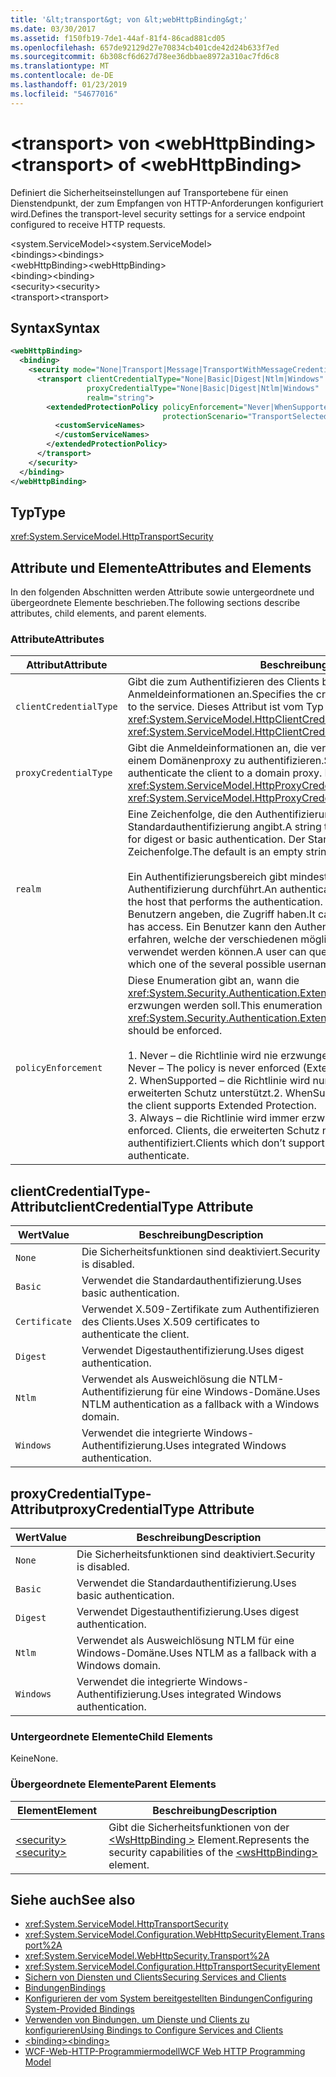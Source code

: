 ```yaml
---
title: '&lt;transport&gt; von &lt;webHttpBinding&gt;'
ms.date: 03/30/2017
ms.assetid: f150fb19-7de1-44af-81f4-86cad881cd05
ms.openlocfilehash: 657de92129d27e70834cb401cde42d24b633f7ed
ms.sourcegitcommit: 6b308cf6d627d78ee36dbbae8972a310ac7fd6c8
ms.translationtype: MT
ms.contentlocale: de-DE
ms.lasthandoff: 01/23/2019
ms.locfileid: "54677016"
---
```

# <a name="lttransportgt-of-ltwebhttpbindinggt"></a><span data-ttu-id="6ba8e-102">&lt;transport&gt; von &lt;webHttpBinding&gt;</span><span class="sxs-lookup"><span data-stu-id="6ba8e-102">&lt;transport&gt; of &lt;webHttpBinding&gt;</span></span>
<span data-ttu-id="6ba8e-103">Definiert die Sicherheitseinstellungen auf Transportebene für einen Dienstendpunkt, der zum Empfangen von HTTP-Anforderungen konfiguriert wird.</span><span class="sxs-lookup"><span data-stu-id="6ba8e-103">Defines the transport-level security settings for a service endpoint configured to receive HTTP requests.</span></span>  
  
 <span data-ttu-id="6ba8e-104">\<system.ServiceModel></span><span class="sxs-lookup"><span data-stu-id="6ba8e-104">\<system.ServiceModel></span></span>  
<span data-ttu-id="6ba8e-105">\<bindings></span><span class="sxs-lookup"><span data-stu-id="6ba8e-105">\<bindings></span></span>  
<span data-ttu-id="6ba8e-106">\<webHttpBinding></span><span class="sxs-lookup"><span data-stu-id="6ba8e-106">\<webHttpBinding></span></span>  
<span data-ttu-id="6ba8e-107">\<binding></span><span class="sxs-lookup"><span data-stu-id="6ba8e-107">\<binding></span></span>  
<span data-ttu-id="6ba8e-108">\<security></span><span class="sxs-lookup"><span data-stu-id="6ba8e-108">\<security></span></span>  
<span data-ttu-id="6ba8e-109">\<transport></span><span class="sxs-lookup"><span data-stu-id="6ba8e-109">\<transport></span></span>  
  
## <a name="syntax"></a><span data-ttu-id="6ba8e-110">Syntax</span><span class="sxs-lookup"><span data-stu-id="6ba8e-110">Syntax</span></span>  
  
```xml  
<webHttpBinding>
  <binding>
    <security mode="None|Transport|Message|TransportWithMessageCredential|TransportCredentialOnly">
      <transport clientCredentialType="None|Basic|Digest|Ntlm|Windows"
                 proxyCredentialType="None|Basic|Digest|Ntlm|Windows"
                 realm="string">
        <extendedProtectionPolicy policyEnforcement="Never|WhenSupported|Always"
                                  protectionScenario="TransportSelected|TrustedProxy">
          <customServiceNames>
          </customServiceNames>
        </extendedProtectionPolicy>
      </transport>
    </security>
  </binding>
</webHttpBinding>
```  
  
## <a name="type"></a><span data-ttu-id="6ba8e-111">Typ</span><span class="sxs-lookup"><span data-stu-id="6ba8e-111">Type</span></span>  
 <xref:System.ServiceModel.HttpTransportSecurity>  
  
## <a name="attributes-and-elements"></a><span data-ttu-id="6ba8e-112">Attribute und Elemente</span><span class="sxs-lookup"><span data-stu-id="6ba8e-112">Attributes and Elements</span></span>  
 <span data-ttu-id="6ba8e-113">In den folgenden Abschnitten werden Attribute sowie untergeordnete und übergeordnete Elemente beschrieben.</span><span class="sxs-lookup"><span data-stu-id="6ba8e-113">The following sections describe attributes, child elements, and parent elements.</span></span>  
  
### <a name="attributes"></a><span data-ttu-id="6ba8e-114">Attribute</span><span class="sxs-lookup"><span data-stu-id="6ba8e-114">Attributes</span></span>  
  
|<span data-ttu-id="6ba8e-115">Attribut</span><span class="sxs-lookup"><span data-stu-id="6ba8e-115">Attribute</span></span>|<span data-ttu-id="6ba8e-116">Beschreibung</span><span class="sxs-lookup"><span data-stu-id="6ba8e-116">Description</span></span>|  
|---------------|-----------------|  
|`clientCredentialType`|<span data-ttu-id="6ba8e-117">Gibt die zum Authentifizieren des Clients beim Dienst verwendeten Anmeldeinformationen an.</span><span class="sxs-lookup"><span data-stu-id="6ba8e-117">Specifies the credential used to authenticate the client to the service.</span></span> <span data-ttu-id="6ba8e-118">Dieses Attribut ist vom Typ <xref:System.ServiceModel.HttpClientCredentialType>.</span><span class="sxs-lookup"><span data-stu-id="6ba8e-118">This attribute is of type <xref:System.ServiceModel.HttpClientCredentialType>.</span></span>|  
|`proxyCredentialType`|<span data-ttu-id="6ba8e-119">Gibt die Anmeldeinformationen an, die verwendet werden, um den Client bei einem Domänenproxy zu authentifizieren.</span><span class="sxs-lookup"><span data-stu-id="6ba8e-119">Specifies the credential used to authenticate the client to a domain proxy.</span></span> <span data-ttu-id="6ba8e-120">Dieses Attribut ist vom Typ <xref:System.ServiceModel.HttpProxyCredentialType>.</span><span class="sxs-lookup"><span data-stu-id="6ba8e-120">This attribute is of type <xref:System.ServiceModel.HttpProxyCredentialType>.</span></span>|  
|`realm`|<span data-ttu-id="6ba8e-121">Eine Zeichenfolge, die den Authentifizierungsbereich für die Digest- oder Standardauthentifizierung angibt.</span><span class="sxs-lookup"><span data-stu-id="6ba8e-121">A string that specifies the authentication realm for digest or basic authentication.</span></span> <span data-ttu-id="6ba8e-122">Der Standardwert ist eine leere Zeichenfolge.</span><span class="sxs-lookup"><span data-stu-id="6ba8e-122">The default is an empty string.</span></span><br /><br /> <span data-ttu-id="6ba8e-123">Ein Authentifizierungsbereich gibt mindestens den Namen des Hosts an, der die Authentifizierung durchführt.</span><span class="sxs-lookup"><span data-stu-id="6ba8e-123">An authentication realm specifies at least the name of the host that performs the authentication.</span></span> <span data-ttu-id="6ba8e-124">Er kann auch eine Auflistung von Benutzern angeben, die Zugriff haben.</span><span class="sxs-lookup"><span data-stu-id="6ba8e-124">It can also specify a collection of users that has access.</span></span> <span data-ttu-id="6ba8e-125">Ein Benutzer kann den Authentifizierungsbereich abfragen, um zu erfahren, welche der verschiedenen möglichen Benutzernamen und Kennwörter verwendet werden können.</span><span class="sxs-lookup"><span data-stu-id="6ba8e-125">A user can query the authentication realm to ascertain which one of the several possible usernames and passwords can be used.</span></span>|  
|`policyEnforcement`|<span data-ttu-id="6ba8e-126">Diese Enumeration gibt an, wann die <xref:System.Security.Authentication.ExtendedProtection.ExtendedProtectionPolicy> erzwungen werden soll.</span><span class="sxs-lookup"><span data-stu-id="6ba8e-126">This enumeration specifies when the <xref:System.Security.Authentication.ExtendedProtection.ExtendedProtectionPolicy> should be enforced.</span></span><br /><br /> <span data-ttu-id="6ba8e-127">1.  Never – die Richtlinie wird nie erzwungen (erweiterter Schutz ist deaktiviert).</span><span class="sxs-lookup"><span data-stu-id="6ba8e-127">1.  Never – The policy is never enforced (Extended Protection is disabled).</span></span><br /><span data-ttu-id="6ba8e-128">2.  WhenSupported – die Richtlinie wird nur erzwungen, wenn der Client erweiterten Schutz unterstützt.</span><span class="sxs-lookup"><span data-stu-id="6ba8e-128">2.  WhenSupported – The policy is enforced only if the client supports Extended Protection.</span></span><br /><span data-ttu-id="6ba8e-129">3.  Always – die Richtlinie wird immer erzwungen.</span><span class="sxs-lookup"><span data-stu-id="6ba8e-129">3.  Always – The policy is always enforced.</span></span> <span data-ttu-id="6ba8e-130">Clients, die erweiterten Schutz nicht unterstützen, werden nicht authentifiziert.</span><span class="sxs-lookup"><span data-stu-id="6ba8e-130">Clients which don’t support Extended Protection will fail to authenticate.</span></span>|  
  
## <a name="clientcredentialtype-attribute"></a><span data-ttu-id="6ba8e-131">clientCredentialType-Attribut</span><span class="sxs-lookup"><span data-stu-id="6ba8e-131">clientCredentialType Attribute</span></span>  
  
|<span data-ttu-id="6ba8e-132">Wert</span><span class="sxs-lookup"><span data-stu-id="6ba8e-132">Value</span></span>|<span data-ttu-id="6ba8e-133">Beschreibung</span><span class="sxs-lookup"><span data-stu-id="6ba8e-133">Description</span></span>|  
|-----------|-----------------|  
|`None`|<span data-ttu-id="6ba8e-134">Die Sicherheitsfunktionen sind deaktiviert.</span><span class="sxs-lookup"><span data-stu-id="6ba8e-134">Security is disabled.</span></span>|  
|`Basic`|<span data-ttu-id="6ba8e-135">Verwendet die Standardauthentifizierung.</span><span class="sxs-lookup"><span data-stu-id="6ba8e-135">Uses basic authentication.</span></span>|  
|`Certificate`|<span data-ttu-id="6ba8e-136">Verwendet X.509-Zertifikate zum Authentifizieren des Clients.</span><span class="sxs-lookup"><span data-stu-id="6ba8e-136">Uses X.509 certificates to authenticate the client.</span></span>|  
|`Digest`|<span data-ttu-id="6ba8e-137">Verwendet Digestauthentifizierung.</span><span class="sxs-lookup"><span data-stu-id="6ba8e-137">Uses digest authentication.</span></span>|  
|`Ntlm`|<span data-ttu-id="6ba8e-138">Verwendet als Ausweichlösung die NTLM-Authentifizierung für eine Windows-Domäne.</span><span class="sxs-lookup"><span data-stu-id="6ba8e-138">Uses NTLM authentication as a fallback with a Windows domain.</span></span>|  
|`Windows`|<span data-ttu-id="6ba8e-139">Verwendet die integrierte Windows-Authentifizierung.</span><span class="sxs-lookup"><span data-stu-id="6ba8e-139">Uses integrated Windows authentication.</span></span>|  
  
## <a name="proxycredentialtype-attribute"></a><span data-ttu-id="6ba8e-140">proxyCredentialType-Attribut</span><span class="sxs-lookup"><span data-stu-id="6ba8e-140">proxyCredentialType Attribute</span></span>  
  
|<span data-ttu-id="6ba8e-141">Wert</span><span class="sxs-lookup"><span data-stu-id="6ba8e-141">Value</span></span>|<span data-ttu-id="6ba8e-142">Beschreibung</span><span class="sxs-lookup"><span data-stu-id="6ba8e-142">Description</span></span>|  
|-----------|-----------------|  
|`None`|<span data-ttu-id="6ba8e-143">Die Sicherheitsfunktionen sind deaktiviert.</span><span class="sxs-lookup"><span data-stu-id="6ba8e-143">Security is disabled.</span></span>|  
|`Basic`|<span data-ttu-id="6ba8e-144">Verwendet die Standardauthentifizierung.</span><span class="sxs-lookup"><span data-stu-id="6ba8e-144">Uses basic authentication.</span></span>|  
|`Digest`|<span data-ttu-id="6ba8e-145">Verwendet Digestauthentifizierung.</span><span class="sxs-lookup"><span data-stu-id="6ba8e-145">Uses digest authentication.</span></span>|  
|`Ntlm`|<span data-ttu-id="6ba8e-146">Verwendet als Ausweichlösung NTLM für eine Windows-Domäne.</span><span class="sxs-lookup"><span data-stu-id="6ba8e-146">Uses NTLM as a fallback with a Windows domain.</span></span>|  
|`Windows`|<span data-ttu-id="6ba8e-147">Verwendet die integrierte Windows-Authentifizierung.</span><span class="sxs-lookup"><span data-stu-id="6ba8e-147">Uses integrated Windows authentication.</span></span>|  
  
### <a name="child-elements"></a><span data-ttu-id="6ba8e-148">Untergeordnete Elemente</span><span class="sxs-lookup"><span data-stu-id="6ba8e-148">Child Elements</span></span>  
 <span data-ttu-id="6ba8e-149">Keine</span><span class="sxs-lookup"><span data-stu-id="6ba8e-149">None.</span></span>  
  
### <a name="parent-elements"></a><span data-ttu-id="6ba8e-150">Übergeordnete Elemente</span><span class="sxs-lookup"><span data-stu-id="6ba8e-150">Parent Elements</span></span>  
  
|<span data-ttu-id="6ba8e-151">Element</span><span class="sxs-lookup"><span data-stu-id="6ba8e-151">Element</span></span>|<span data-ttu-id="6ba8e-152">Beschreibung</span><span class="sxs-lookup"><span data-stu-id="6ba8e-152">Description</span></span>|  
|-------------|-----------------|  
|[<span data-ttu-id="6ba8e-153">\<security></span><span class="sxs-lookup"><span data-stu-id="6ba8e-153">\<security></span></span>](../../../../../docs/framework/configure-apps/file-schema/wcf/security-of-webhttpbinding.md)|<span data-ttu-id="6ba8e-154">Gibt die Sicherheitsfunktionen von der [ \<WsHttpBinding >](../../../../../docs/framework/configure-apps/file-schema/wcf/wshttpbinding.md) Element.</span><span class="sxs-lookup"><span data-stu-id="6ba8e-154">Represents the security capabilities of the [\<wsHttpBinding>](../../../../../docs/framework/configure-apps/file-schema/wcf/wshttpbinding.md) element.</span></span>|  
  
## <a name="see-also"></a><span data-ttu-id="6ba8e-155">Siehe auch</span><span class="sxs-lookup"><span data-stu-id="6ba8e-155">See also</span></span>
- <xref:System.ServiceModel.HttpTransportSecurity>
- <xref:System.ServiceModel.Configuration.WebHttpSecurityElement.Transport%2A>
- <xref:System.ServiceModel.WebHttpSecurity.Transport%2A>
- <xref:System.ServiceModel.Configuration.HttpTransportSecurityElement>
- [<span data-ttu-id="6ba8e-156">Sichern von Diensten und Clients</span><span class="sxs-lookup"><span data-stu-id="6ba8e-156">Securing Services and Clients</span></span>](../../../../../docs/framework/wcf/feature-details/securing-services-and-clients.md)
- [<span data-ttu-id="6ba8e-157">Bindungen</span><span class="sxs-lookup"><span data-stu-id="6ba8e-157">Bindings</span></span>](../../../../../docs/framework/wcf/bindings.md)
- [<span data-ttu-id="6ba8e-158">Konfigurieren der vom System bereitgestellten Bindungen</span><span class="sxs-lookup"><span data-stu-id="6ba8e-158">Configuring System-Provided Bindings</span></span>](../../../../../docs/framework/wcf/feature-details/configuring-system-provided-bindings.md)
- [<span data-ttu-id="6ba8e-159">Verwenden von Bindungen, um Dienste und Clients zu konfigurieren</span><span class="sxs-lookup"><span data-stu-id="6ba8e-159">Using Bindings to Configure Services and Clients</span></span>](../../../../../docs/framework/wcf/using-bindings-to-configure-services-and-clients.md)
- [<span data-ttu-id="6ba8e-160">\<binding></span><span class="sxs-lookup"><span data-stu-id="6ba8e-160">\<binding></span></span>](../../../../../docs/framework/misc/binding.md)
- [<span data-ttu-id="6ba8e-161">WCF-Web-HTTP-Programmiermodell</span><span class="sxs-lookup"><span data-stu-id="6ba8e-161">WCF Web HTTP Programming Model</span></span>](../../../../../docs/framework/wcf/feature-details/wcf-web-http-programming-model.md)
